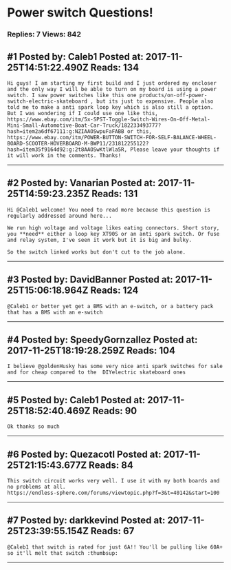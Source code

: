 # Power switch Questions!

### Replies: 7 Views: 842

## \#1 Posted by: Caleb1 Posted at: 2017-11-25T14:51:22.490Z Reads: 134

```
Hi guys! I am starting my first build and I just ordered my encloser and the only way I will be able to turn on my board is using a power switch. I saw power switches like this one products/on-off-power-switch-electric-skateboard , but its just to expensive. People also told me to make a anti spark loop key which is also still a option. But I was wondering if I could use one like this, https://www.ebay.com/itm/5x-SPST-Toggle-Switch-Wires-On-Off-Metal-Mini-Small-Automotive-Boat-Car-Truck/182233493777?hash=item2a6df67111:g:NZIAAOSwpuFaFABB or this, https://www.ebay.com/itm/POWER-BUTTON-SWITCH-FOR-SELF-BALANCE-WHEEL-BOARD-SCOOTER-HOVERBOARD-M-BWP11/231812255122?hash=item35f9164d92:g:2t8AAOSwKtlWla5R, Please leave your thoughts if it will work in the comments. Thanks!
```

---
## \#2 Posted by: Vanarian Posted at: 2017-11-25T14:59:23.235Z Reads: 131

```
Hi @Caleb1 welcome! You need to read more because this question is regularly addressed around here... 

We run high voltage and voltage likes eating connectors. Short story, you **need** either a loop key XT90S or an anti spark switch. Or fuse and relay system, I've seen it work but it is big and bulky. 

So the switch linked works but don't cut to the job alone.
```

---
## \#3 Posted by: DavidBanner Posted at: 2017-11-25T15:06:18.964Z Reads: 124

```
@Caleb1 or better yet get a BMS with an e-switch, or a battery pack that has a BMS with an e-switch
```

---
## \#4 Posted by: SpeedyGornzallez Posted at: 2017-11-25T18:19:28.259Z Reads: 104

```
I believe @goldenHusky has some very nice anti spark switches for sale and for cheap compared to the  DIYelectric skateboard ones
```

---
## \#5 Posted by: Caleb1 Posted at: 2017-11-25T18:52:40.469Z Reads: 90

```
Ok thanks so much
```

---
## \#6 Posted by: Quezacotl Posted at: 2017-11-25T21:15:43.677Z Reads: 84

```
This switch circuit works very well. I use it with my both boards and no problems at all.
https://endless-sphere.com/forums/viewtopic.php?f=3&t=40142&start=100
```

---
## \#7 Posted by: darkkevind Posted at: 2017-11-25T23:39:55.154Z Reads: 67

```
@Caleb1 that switch is rated for just 6A!! You'll be pulling like 60A+ so it'll melt that switch :thumbsup:
```

---
